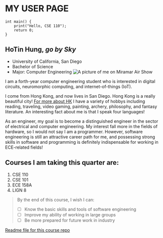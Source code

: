 # MY USER PAGE
```
int main() {
    print("Hello, CSE 110");
    return 0;
}
```
## HoTin Hung, *go by Sky* 
- University of California, San Diego
- Bachelor of Science
- Major: Computer Engineering
![A picture of me on Miramar Air Show](./personal/Picture_of_me.jpg)

I am a forth-year computer engineering student who is interested in digital circuits, neuromorphic computing, and internet-of-things (IoT).

I come from Hong Kong, and now lives in San Diego. Hong Kong is a really beautiful city! [For more about HK](https://en.wikipedia.org/wiki/Hong_Kong) I have a variety of hobbys including reading, traveling, video gaming, painting, archery, philosophy, and fantasy literature. An interesting fact about me is that I speak four languages!

As an engineer, my goal is to become a distinguished engineer in the sector of electrical and computer engineering. My interest fall more in the fields of hardware, so I would not say I am a programmer. However, software engineering is still an attractive career path for me, and possessing strong skills in software and programming is definitely indispensable for working in ECE-related fields!

## Courses I am taking this quarter are:
1. CSE 110
2. CSE 101
3. ECE 158A
4. LIGN 8

> By the end of this course, I wish I can:
> - [ ] Know the basic skills and tools of software engineering
> - [ ] Improve my ability of working in large groups
> - [ ] Be more prepared for future work in industry

[Readme file for this course repo](./README.md)
